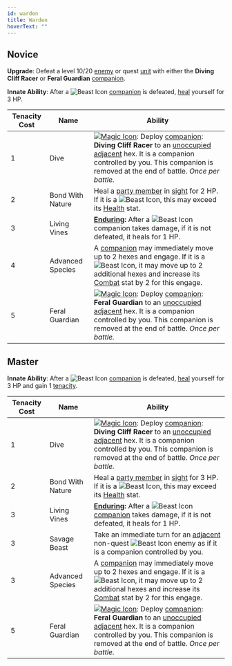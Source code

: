 ```yaml
---
id: warden
title: Warden
hoverText: ""
---
```


## Novice

**Upgrade**: Defeat a level 10/20 [enemy](/docs/all/other/enemy) or quest [unit](/docs/all/other/unit) with either the **Diving Cliff Racer** or **Feral Guardian** [companion](/docs/all/other/companion).

**Innate Ability**: After a <img src="/icons/beast.svg" alt="Beast Icon" class="icon-svg" /> [companion](/docs/all/other/companion) is defeated, [heal](/docs/all/other/healing) yourself for 3 HP.

| Tenacity Cost | Name | Ability |
|-----------|-------|-------|
| 1 | Dive | [<img src="/icons/magic.svg" alt="Magic Icon" class="icon-svg" />](/docs/all/battle-forms/magic): Deploy [companion](/docs/all/other/companion): **Diving Cliff Racer** to an [unoccupied](/docs/all/other/occupied) [adjacent](/docs/all/other/adjacent) hex. It is a companion controlled by you. This companion is removed at the end of battle. *Once per battle.*  |
| 2 | Bond With Nature | Heal a [party member](/docs/all/other/party) in [sight](/docs/all/other/sight) for 2 HP. If it is a <img src="/icons/beast.svg" alt="Beast Icon" class="icon-svg" />, this may exceed its [Health](/docs/all/stats/health) stat. |
| 3 | Living Vines | **[Enduring](/docs/all/other/enduring):** After a <img src="/icons/beast.svg" alt="Beast Icon" class="icon-svg" /> companion takes damage, if it is not defeated, it heals for 1 HP. |
| 4 | Advanced Species | A [companion](/docs/all/other/companion) may immediately move up to 2 hexes and engage. If it is a <img src="/icons/beast.svg" alt="Beast Icon" class="icon-svg" />, it may move up to 2 additional hexes and increase its [Combat](/docs/all/stats/combat) stat by 2 for this engage. |
| 5 | Feral Guardian | [<img src="/icons/magic.svg" alt="Magic Icon" class="icon-svg" />](/docs/all/battle-forms/magic): Deploy [companion](/docs/all/other/companion): **Feral Guardian** to an [unoccupied](/docs/all/other/occupied) [adjacent](/docs/all/other/adjacent) hex. It is a companion controlled by you. This companion is removed at the end of battle. *Once per battle.*  |

## Master

**Innate Ability**: After a <img src="/icons/beast.svg" alt="Beast Icon" class="icon-svg" /> [companion](/docs/all/other/companion) is defeated, [heal](/docs/all/other/healing) yourself for 3 HP and gain 1 [tenacity](/docs/all/other/tenacity).

| Tenacity Cost | Name | Ability |
|-----------|-------|-------|
| 1 | Dive | [<img src="/icons/magic.svg" alt="Magic Icon" class="icon-svg" />](/docs/all/battle-forms/magic): Deploy [companion](/docs/all/other/companion): **Diving Cliff Racer** to an [unoccupied](/docs/all/other/occupied) [adjacent](/docs/all/other/adjacent) hex. It is a companion controlled by you. This companion is removed at the end of battle. *Once per battle.*  |
| 2 | Bond With Nature | Heal a [party member](/docs/all/other/party) in [sight](/docs/all/other/sight) for 3 HP. If it is a <img src="/icons/beast.svg" alt="Beast Icon" class="icon-svg" />, this may exceed its [Health](/docs/all/stats/health) stat. |
| 3 | Living Vines | **[Enduring](/docs/all/other/enduring):** After a <img src="/icons/beast.svg" alt="Beast Icon" class="icon-svg" /> [companion](/docs/all/other/companion) takes damage, if it is not defeated, it heals for 1 HP. |
| 3 | Savage Beast | Take an immediate turn for an [adjacent](/docs/all/other/adjacent) non-quest <img src="/icons/beast.svg" alt="Beast Icon" class="icon-svg" /> enemy as if it is a companion controlled by you. |
| 3 | Advanced Species | A [companion](/docs/all/other/companion) may immediately move up to 2 hexes and engage. If it is a <img src="/icons/beast.svg" alt="Beast Icon" class="icon-svg" />, it may move up to 2 additional hexes and increase its [Combat](/docs/all/stats/combat) stat by 2 for this engage. |
| 5 | Feral Guardian | [<img src="/icons/magic.svg" alt="Magic Icon" class="icon-svg" />](/docs/all/battle-forms/magic): Deploy [companion](/docs/all/other/companion): **Feral Guardian** to an [unoccupied](/docs/all/other/occupied) [adjacent](/docs/all/other/adjacent) hex. It is a companion controlled by you. This companion is removed at the end of battle. *Once per battle.*  |
